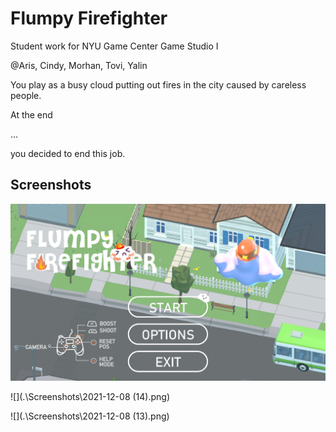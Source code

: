 # Flumpy Firefighter
Student work for NYU Game Center Game Studio I

@Aris, Cindy, Morhan, Tovi, Yalin

You play as a busy cloud putting out fires in the city caused by careless people.

At the end

...

you decided to end this job.



## Screenshots

![](.\Screenshots\2021-12-10.png)



![](.\Screenshots\2021-12-08 (14).png)



![](.\Screenshots\2021-12-08 (13).png)



